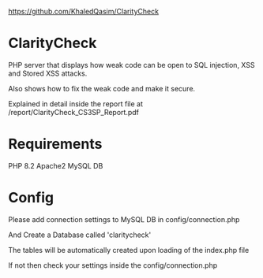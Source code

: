 https://github.com/KhaledQasim/ClarityCheck

# ClarityCheck

PHP server that displays how weak code can be open to SQL injection, XSS and Stored XSS attacks.

Also shows how to fix the weak code and make it secure.

Explained in detail inside the report file at /report/ClarityCheck_CS3SP_Report.pdf


# Requirements

PHP 8.2
Apache2
MySQL DB

# Config

Please add connection settings to MySQL DB in config/connection.php


And Create a Database called 'claritycheck'


The tables will be automatically created upon loading of the index.php file


If not then check your settings inside the config/connection.php
